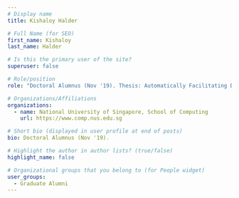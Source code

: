 ```yaml
---
# Display name
title: Kishaloy Halder

# Full Name (for SEO) 
first_name: Kishaloy
last_name: Halder

# Is this the primary user of the site?
superuser: false

# Role/position
role: "Doctoral Alumnus (Nov '19). Thesis: Automatically Facilitating Discussion in Online Forums."

# Organizations/Affiliations
organizations:
  - name: National University of Singapore, School of Computing
    url: https://www.comp.nus.edu.sg

# Short bio (displayed in user profile at end of posts)
bio: Doctoral Alumnus (Nov '19). 

# Highlight the author in author lists? (true/false)
highlight_name: false

# Organizational groups that you belong to (for People widget)
user_groups:
  - Graduate Alumni
---
```

